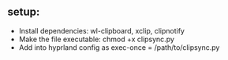 ## setup:
- Install dependencies: wl-clipboard, xclip, clipnotify
- Make the file executable: chmod +x clipsync.py <br/>
- Add into hyprland config as exec-once = /path/to/clipsync.py
